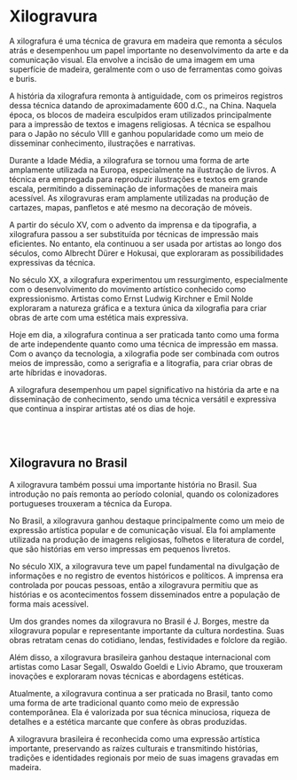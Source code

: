# Xilogravura
A xilografura é uma técnica de gravura em madeira que remonta a séculos atrás e desempenhou um papel importante no desenvolvimento da arte e da comunicação visual. Ela envolve a incisão de uma imagem em uma superfície de madeira, geralmente com o uso de ferramentas como goivas e buris.

A história da xilografura remonta à antiguidade, com os primeiros registros dessa técnica datando de aproximadamente 600 d.C., na China. Naquela época, os blocos de madeira esculpidos eram utilizados principalmente para a impressão de textos e imagens religiosas. A técnica se espalhou para o Japão no século VIII e ganhou popularidade como um meio de disseminar conhecimento, ilustrações e narrativas.

Durante a Idade Média, a xilografura se tornou uma forma de arte amplamente utilizada na Europa, especialmente na ilustração de livros. A técnica era empregada para reproduzir ilustrações e textos em grande escala, permitindo a disseminação de informações de maneira mais acessível. As xilogravuras eram amplamente utilizadas na produção de cartazes, mapas, panfletos e até mesmo na decoração de móveis.

A partir do século XV, com o advento da imprensa e da tipografia, a xilografura passou a ser substituída por técnicas de impressão mais eficientes. No entanto, ela continuou a ser usada por artistas ao longo dos séculos, como Albrecht Dürer e Hokusai, que exploraram as possibilidades expressivas da técnica.

No século XX, a xilografura experimentou um ressurgimento, especialmente com o desenvolvimento do movimento artístico conhecido como expressionismo. Artistas como Ernst Ludwig Kirchner e Emil Nolde exploraram a natureza gráfica e a textura única da xilografia para criar obras de arte com uma estética mais expressiva.

Hoje em dia, a xilografura continua a ser praticada tanto como uma forma de arte independente quanto como uma técnica de impressão em massa. Com o avanço da tecnologia, a xilografia pode ser combinada com outros meios de impressão, como a serigrafia e a litografia, para criar obras de arte híbridas e inovadoras.

A xilografura desempenhou um papel significativo na história da arte e na disseminação de conhecimento, sendo uma técnica versátil e expressiva que continua a inspirar artistas até os dias de hoje.

<br><br>

## Xilogravura no Brasil
A xilogravura também possui uma importante história no Brasil. Sua introdução no país remonta ao período colonial, quando os colonizadores portugueses trouxeram a técnica da Europa.

No Brasil, a xilogravura ganhou destaque principalmente como um meio de expressão artística popular e de comunicação visual. Ela foi amplamente utilizada na produção de imagens religiosas, folhetos e literatura de cordel, que são histórias em verso impressas em pequenos livretos.

No século XIX, a xilogravura teve um papel fundamental na divulgação de informações e no registro de eventos históricos e políticos. A imprensa era controlada por poucas pessoas, então a xilogravura permitiu que as histórias e os acontecimentos fossem disseminados entre a população de forma mais acessível.

Um dos grandes nomes da xilogravura no Brasil é J. Borges, mestre da xilogravura popular e representante importante da cultura nordestina. Suas obras retratam cenas do cotidiano, lendas, festividades e folclore da região.

Além disso, a xilogravura brasileira ganhou destaque internacional com artistas como Lasar Segall, Oswaldo Goeldi e Livio Abramo, que trouxeram inovações e exploraram novas técnicas e abordagens estéticas.

Atualmente, a xilogravura continua a ser praticada no Brasil, tanto como uma forma de arte tradicional quanto como meio de expressão contemporânea. Ela é valorizada por sua técnica minuciosa, riqueza de detalhes e a estética marcante que confere às obras produzidas.

A xilogravura brasileira é reconhecida como uma expressão artística importante, preservando as raízes culturais e transmitindo histórias, tradições e identidades regionais por meio de suas imagens gravadas em madeira.